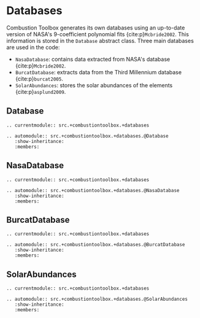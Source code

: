 # Databases

Combustion Toolbox generates its own databases using an up-to-date version of NASA's 9-coefficient polynomial fits {cite:p}`Mcbride2002`. This information is stored in the `Database` abstract class. Three main databases are used in the code:
- `NasaDatabase`: contains data extracted from NASA's database {cite:p}`Mcbride2002`.
- `BurcatDatabase`: extracts data from the Third Millennium database {cite:p}`burcat2005`.
- `SolarAbundances`: stores the solar abundances of the elements {cite:p}`asplund2009`.

## Database

```{eval-rst}
.. currentmodule:: src.+combustiontoolbox.+databases

.. automodule:: src.+combustiontoolbox.+databases.@Database
   :show-inheritance:
   :members:
```

## NasaDatabase

```{eval-rst}
.. currentmodule:: src.+combustiontoolbox.+databases

.. automodule:: src.+combustiontoolbox.+databases.@NasaDatabase
   :show-inheritance:
   :members:
```

## BurcatDatabase

```{eval-rst}
.. currentmodule:: src.+combustiontoolbox.+databases

.. automodule:: src.+combustiontoolbox.+databases.@BurcatDatabase
   :show-inheritance:
   :members:
```

## SolarAbundances

```{eval-rst}
.. currentmodule:: src.+combustiontoolbox.+databases

.. automodule:: src.+combustiontoolbox.+databases.@SolarAbundances
   :show-inheritance:
   :members:
```